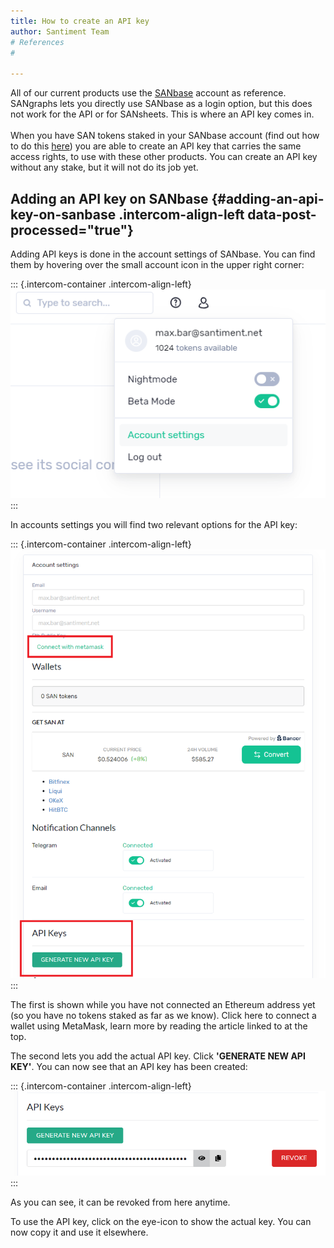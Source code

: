 ```yaml
---
title: How to create an API key
author: Santiment Team
# References
#

---
```


All of our current products use the [SANbase](https://app.santiment.net)
account as reference. SANgraphs lets you directly use SANbase as a login
option, but this does not work for the API or for SANsheets. This is
where an API key comes in.\
\
When you have SAN tokens staked in your SANbase account (find out how to
do this
[here](/intercom-articles/getting-started/san-tokens-and-metamask/how-to-stake-san))
you are able to create an API key that carries the same access rights,
to use with these other products. You can create an API key without any
stake, but it will not do its job yet.

Adding an API key on SANbase {#adding-an-api-key-on-sanbase .intercom-align-left data-post-processed="true"}
----------------------------

Adding API keys is done in the account settings of SANbase. You can find
them by hovering over the small account icon in the upper right corner:

::: {.intercom-container .intercom-align-left}
![](41_account_settings.png)
:::

In accounts settings you will find two relevant options for the API key:

::: {.intercom-container .intercom-align-left}
![](42_account_settings2.png)
:::

The first is shown while you have not connected an Ethereum address yet
(so you have no tokens staked as far as we know). Click here to connect
a wallet using MetaMask, learn more by reading the article linked to at
the top.

The second lets you add the actual API key. Click **\'GENERATE NEW API
KEY\'**. You can now see that an API key has been created:

::: {.intercom-container .intercom-align-left}
![](43_API_key.png)
:::

As you can see, it can be revoked from here anytime.

To use the API key, click on the eye-icon to show the actual key. You
can now copy it and use it elsewhere.
